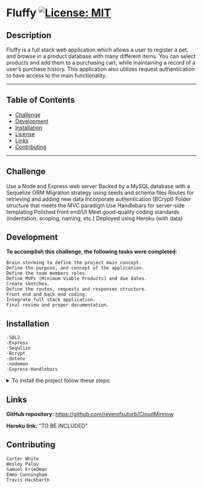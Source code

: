 # Fluffy [![License: MIT](https://img.shields.io/badge/License-MIT-red)](https://opensource.org/licenses/MIT)

## Description

Fluffy is a full stack web application which allows a user to register a pet, and browse in a product database with many different items. You can select products and add them to a purchasing cart, while maintaining a record of a user’s purchase history. This application also utilizes request authentication to have access to the main functionality.

---

## Table of Contents

- [Challenge](#challenge)
- [Development](#development)
- [Installation](#installation)
- [License](#fluffy-license-mit)
- [Links](#links)
- [Contributing](#contributing)

---

## Challenge

Use a Node and Express web server
Backed by a MySQL database with a Sequelize ORM
Migration strategy using seeds and schema files
Routes for retrieving and adding new data
Incorporate authentication (BCrypt)
Folder structure that meets the MVC paradigm
Use Handlebars for server-side templating
Polished front end/UI
Meet good-quality coding standards (indentation, scoping, naming, etc.)
Deployed using Heroku (with data)

## Development

**To accomplish this challenge, the following tasks were completed:**

    Brain storming to define the project main concept.
    Define the purpose, and concept of the application.
    Define the team members roles.
    Define MVPs (Minimum Viable Products) and due dates.
    Create sketches.
    Define the routes, requests and responses structure.
    Front end and back end coding.
    Integrate full stack application.
    Final review and proper documentation.

## Installation

    -SQL2
    -Express
    -Sequlize
    -Bcrypt
    -dotenv
    -nodemon
    -Express-Handlebars

<details>
<summary>To install the project follow these steps:</summary>
<br>

1. Clone the application from GitHub with:
git clone [clone link from GitHub]

2. From the root folder, install the dependencies with:
  -npm install
  -Run the app with:
  -npm run seed
  -npm run watch

</details>

## Links

 **GitHub repository:**
 <https://github.com/reverofsuturb/CloudMinnow>

 **Heroku link:**
  "TO BE INCLUDED"

## Contributing

    Carter White
    Wesley Palov
    Samuel Friedman
    Emma Cunningham
    Travis Hackbarth
